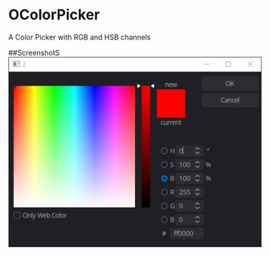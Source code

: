 # OColorPicker
A Color Picker with RGB and HSB channels

##ScreenshotS
![alt text](https://github.com/xomid/color_picker/blob/main/preview.jpg?raw=true)


